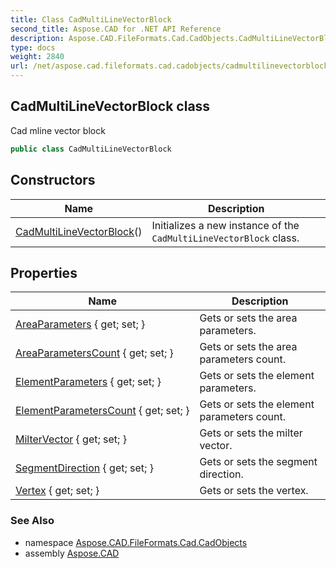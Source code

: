 ```yaml
---
title: Class CadMultiLineVectorBlock
second_title: Aspose.CAD for .NET API Reference
description: Aspose.CAD.FileFormats.Cad.CadObjects.CadMultiLineVectorBlock class. Cad mline vector block
type: docs
weight: 2840
url: /net/aspose.cad.fileformats.cad.cadobjects/cadmultilinevectorblock/
---
```

## CadMultiLineVectorBlock class

Cad mline vector block

```csharp
public class CadMultiLineVectorBlock
```

## Constructors

| Name | Description |
| --- | --- |
| [CadMultiLineVectorBlock](cadmultilinevectorblock/)() | Initializes a new instance of the `CadMultiLineVectorBlock` class. |

## Properties

| Name | Description |
| --- | --- |
| [AreaParameters](../../aspose.cad.fileformats.cad.cadobjects/cadmultilinevectorblock/areaparameters/) { get; set; } | Gets or sets the area parameters. |
| [AreaParametersCount](../../aspose.cad.fileformats.cad.cadobjects/cadmultilinevectorblock/areaparameterscount/) { get; set; } | Gets or sets the area parameters count. |
| [ElementParameters](../../aspose.cad.fileformats.cad.cadobjects/cadmultilinevectorblock/elementparameters/) { get; set; } | Gets or sets the element parameters. |
| [ElementParametersCount](../../aspose.cad.fileformats.cad.cadobjects/cadmultilinevectorblock/elementparameterscount/) { get; set; } | Gets or sets the element parameters count. |
| [MilterVector](../../aspose.cad.fileformats.cad.cadobjects/cadmultilinevectorblock/miltervector/) { get; set; } | Gets or sets the milter vector. |
| [SegmentDirection](../../aspose.cad.fileformats.cad.cadobjects/cadmultilinevectorblock/segmentdirection/) { get; set; } | Gets or sets the segment direction. |
| [Vertex](../../aspose.cad.fileformats.cad.cadobjects/cadmultilinevectorblock/vertex/) { get; set; } | Gets or sets the vertex. |

### See Also

* namespace [Aspose.CAD.FileFormats.Cad.CadObjects](../../aspose.cad.fileformats.cad.cadobjects/)
* assembly [Aspose.CAD](../../)


